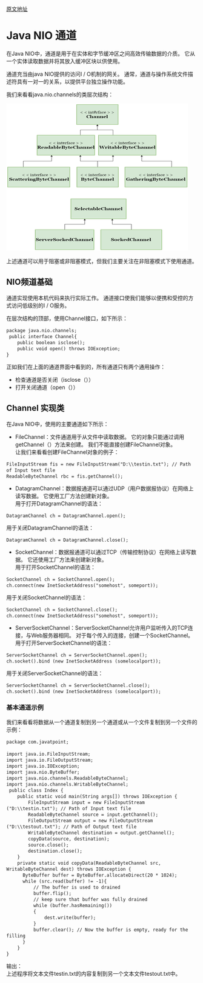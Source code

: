 [原文地址](https://www.javatpoint.com/java-nio-channels)
# Java NIO 通道
在Java NIO中，通道是用于在实体和字节缓冲区之间高效传输数据的介质。 它从一个实体读取数据并将其放入缓冲区块以供使用。

通道充当由java NIO提供的访问I / O机制的网关。 通常，通道与操作系统文件描述符具有一对一的关系，以提供平台独立操作功能。

我们来看看java.nio.channels的类层次结构：

![nio-tutorial9.png](nio-tutorial9.png)

上述通道可以用于阻塞或非阻塞模式，但我们主要关注在非阻塞模式下使用通道。
## NIO频道基础
通道实现使用本机代码来执行实际工作。 通道接口使我们能够以便携和受控的方式访问低级别的I / O服务。

在层次结构的顶部，使用Channel接口，如下所示：
```
package java.nio.channels;  
 public interface Channel{  
    public boolean isclose();  
    public void open() throws IOException;  
}  
```
正如我们在上面的通道界面中看到的，所有通道只有两个通用操作：
- 检查通道是否关闭（isclose（））
- 打开关闭通道（open（））

## Channel 实现类
在Java NIO中，使用的主要通道如下所示：
- FileChannel：文件通道用于从文件中读取数据。 它的对象只能通过调用getChannel（）方法来创建。 我们不能直接创建FileChannel对象。  
让我们来看看创建FileChannel对象的例子：
```
FileInputStream fis = new FileInputStream("D:\\testin.txt"); // Path of Input text file  
ReadableByteChannel rbc = fis.getChannel();  
```
- DatagramChannel：数据报通道可以通过UDP（用户数据报协议）在网络上读写数据。 它使用工厂方法创建新对象。  
用于打开DatagramChannel的语法：
```
DatagramChannel ch = DatagramChannel.open();  
```
用于关闭DatagramChannel的语法：
```
DatagramChannel ch = DatagramChannel.close();  
```
- SocketChannel：数据报通道可以通过TCP（传输控制协议）在网络上读写数据。 它还使用工厂方法来创建新对象。  
用于打开SocketChannel的语法：
```
SocketChannel ch = SocketChannel.open();  
ch.connect(new InetSocketAddress("somehost", someport));  
```
用于关闭SocketChannel的语法：
```
SocketChannel ch = SocketChannel.close();  
ch.connect(new InetSocketAddress("somehost", someport));  
```
- ServerSocketChannel：ServerSocketChannel允许用户监听传入的TCP连接，与Web服务器相同。 对于每个传入的连接，创建一个SocketChannel。   
用于打开ServerSocketChannel的语法：
```
ServerSocketChannel ch = ServerSocketChannel.open();  
ch.socket().bind (new InetSocketAddress (somelocalport));  
```
用于关闭ServerSocketChannel的语法：
```
ServerSocketChannel ch = ServerSocketChannel.close();  
ch.socket().bind (new InetSocketAddress (somelocalport));  
```

### 基本通道示例
我们来看看将数据从一个通道复制到另一个通道或从一个文件复制到另一个文件的示例：
```
package com.javatpoint;  

import java.io.FileInputStream;  
import java.io.FileOutputStream;  
import java.io.IOException;  
import java.nio.ByteBuffer;  
import java.nio.channels.ReadableByteChannel;  
import java.nio.channels.WritableByteChannel;  
 public class Index {  
    public static void main(String args[]) throws IOException {  
        FileInputStream input = new FileInputStream ("D:\\testin.txt"); // Path of Input text file  
        ReadableByteChannel source = input.getChannel();  
        FileOutputStream output = new FileOutputStream ("D:\\testout.txt"); // Path of Output text file  
        WritableByteChannel destination = output.getChannel();  
        copyData(source, destination);  
        source.close();  
        destination.close();  
    }  
    private static void copyData(ReadableByteChannel src, WritableByteChannel dest) throws IOException {  
      ByteBuffer buffer = ByteBuffer.allocateDirect(20 * 1024);  
      while (src.read(buffer) != -1){  
          // The buffer is used to drained  
          buffer.flip();  
          // keep sure that buffer was fully drained  
          while (buffer.hasRemaining())   
          {  
              dest.write(buffer);  
          }  
          buffer.clear(); // Now the buffer is empty, ready for the filling  
      }  
    }  
}  
```
输出：  
上述程序将文本文件testin.txt的内容复制到另一个文本文件testout.txt中。
